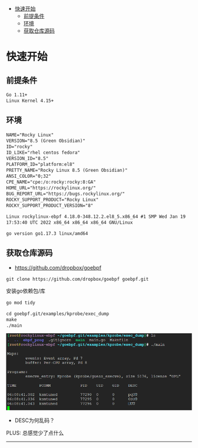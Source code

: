 <!-- MDTOC maxdepth:6 firsth1:1 numbering:0 flatten:0 bullets:1 updateOnSave:1 -->

- [快速开始](#快速开始)   
   - [前提条件](#前提条件)   
   - [环境](#环境)   
   - [获取仓库源码](#获取仓库源码)   

<!-- /MDTOC -->
# 快速开始

## 前提条件

```
Go 1.11+
Linux Kernel 4.15+
```

## 环境

```
NAME="Rocky Linux"
VERSION="8.5 (Green Obsidian)"
ID="rocky"
ID_LIKE="rhel centos fedora"
VERSION_ID="8.5"
PLATFORM_ID="platform:el8"
PRETTY_NAME="Rocky Linux 8.5 (Green Obsidian)"
ANSI_COLOR="0;32"
CPE_NAME="cpe:/o:rocky:rocky:8:GA"
HOME_URL="https://rockylinux.org/"
BUG_REPORT_URL="https://bugs.rockylinux.org/"
ROCKY_SUPPORT_PRODUCT="Rocky Linux"
ROCKY_SUPPORT_PRODUCT_VERSION="8"
```


```
Linux rockylinux-ebpf 4.18.0-348.12.2.el8_5.x86_64 #1 SMP Wed Jan 19 17:53:40 UTC 2022 x86_64 x86_64 x86_64 GNU/Linux
```


```
go version go1.17.3 linux/amd64
```


## 获取仓库源码

* <https://github.com/dropbox/goebpf>

```
git clone https://github.com/dropbox/goebpf goebpf.git
```

安装go依赖包/库

```
go mod tidy
```


```
cd goebpf.git/examples/kprobe/exec_dump
make
./main
```

![20220420_220853_92](image/20220420_220853_92.png)

* DESC为何乱码？




PLUS: 总感觉少了点什么






---
